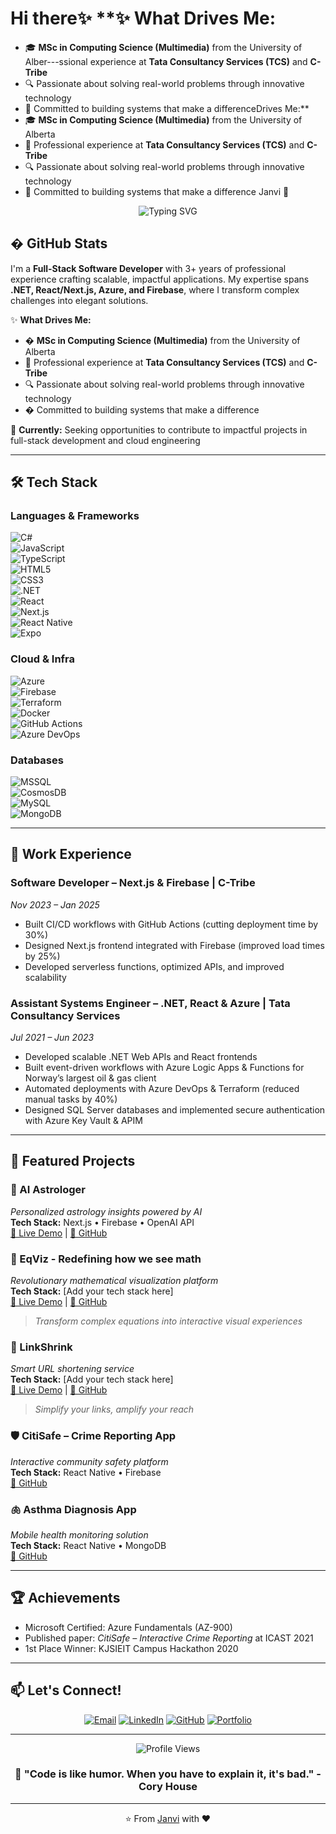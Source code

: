 # Hi there✨ **✨ **What Drives Me:**
- 🎓 **MSc in Computing Science (Multimedia)** from the University of Alber---ssional experience at **Tata Consultancy Services (TCS)** and **C-Tribe**
- 🔍 Passionate about solving real-world problems through innovative technology
- 🌟 Committed to building systems that make a differenceDrives Me:**
- 🎓 **MSc in Computing Science (Multimedia)** from the University of Alberta
- 💼 Professional experience at **Tata Consultancy Services (TCS)** and **C-Tribe**
- 🔍 Passionate about solving real-world problems through innovative technology
- 🌟 Committed to building systems that make a difference Janvi 👋

<div align="center">
  <img src="https://readme-typing-svg.herokuapp.com?font=Fira+Code&pause=1000&color=36BCF7&center=true&vCenter=true&width=435&lines=Full-Stack+Developer;Cloud+Engineering+Enthusiast;Problem+Solver;Innovation+Driven" alt="Typing SVG" />
</div>

## � GitHub Stats

I'm a **Full-Stack Software Developer** with 3+ years of professional experience crafting scalable, impactful applications. My expertise spans **.NET, React/Next.js, Azure, and Firebase**, where I transform complex challenges into elegant solutions.

✨ **What Drives Me:**
- � **MSc in Computing Science (Multimedia)** from the University of Alberta
- 💼 Professional experience at **Tata Consultancy Services (TCS)** and **C-Tribe**
- 🔍 Passionate about solving real-world problems through innovative technology
- � Committed to building systems that make a difference

🎯 **Currently:** Seeking opportunities to contribute to impactful projects in full-stack development and cloud engineering  

---

## 🛠️ Tech Stack

### Languages & Frameworks  
![C#](https://img.shields.io/badge/C%23-239120?logo=c-sharp&logoColor=white)  
![JavaScript](https://img.shields.io/badge/JavaScript-F7DF1E?logo=javascript&logoColor=black)  
![TypeScript](https://img.shields.io/badge/TypeScript-3178C6?logo=typescript&logoColor=white)  
![HTML5](https://img.shields.io/badge/HTML5-E34F26?logo=html5&logoColor=white)  
![CSS3](https://img.shields.io/badge/CSS3-1572B6?logo=css3&logoColor=white)  
![.NET](https://img.shields.io/badge/.NET-512BD4?logo=dotnet&logoColor=white)  
![React](https://img.shields.io/badge/React-61DAFB?logo=react&logoColor=black)  
![Next.js](https://img.shields.io/badge/Next.js-000000?logo=nextdotjs&logoColor=white)  
![React Native](https://img.shields.io/badge/React%20Native-61DAFB?logo=react&logoColor=black)  
![Expo](https://img.shields.io/badge/Expo-000020?logo=expo&logoColor=white)  

### Cloud & Infra  
![Azure](https://img.shields.io/badge/Microsoft_Azure-0089D6?logo=microsoftazure&logoColor=white)  
![Firebase](https://img.shields.io/badge/Firebase-FFCA28?logo=firebase&logoColor=black)  
![Terraform](https://img.shields.io/badge/Terraform-623CE4?logo=terraform&logoColor=white)  
![Docker](https://img.shields.io/badge/Docker-2496ED?logo=docker&logoColor=white)  
![GitHub Actions](https://img.shields.io/badge/GitHub%20Actions-2088FF?logo=githubactions&logoColor=white)  
![Azure DevOps](https://img.shields.io/badge/Azure%20DevOps-0078D7?logo=azuredevops&logoColor=white)  

### Databases  
![MSSQL](https://img.shields.io/badge/Microsoft%20SQL%20Server-CC2927?logo=microsoftsqlserver&logoColor=white)  
![CosmosDB](https://img.shields.io/badge/Azure%20Cosmos%20DB-0062AD?logo=azurecosmosdb&logoColor=white)  
![MySQL](https://img.shields.io/badge/MySQL-4479A1?logo=mysql&logoColor=white)  
![MongoDB](https://img.shields.io/badge/MongoDB-47A248?logo=mongodb&logoColor=white)  

---

## 💼 Work Experience

### Software Developer – Next.js & Firebase | C-Tribe  
*Nov 2023 – Jan 2025*  
- Built CI/CD workflows with GitHub Actions (cutting deployment time by 30%)  
- Designed Next.js frontend integrated with Firebase (improved load times by 25%)  
- Developed serverless functions, optimized APIs, and improved scalability  

### Assistant Systems Engineer – .NET, React & Azure | Tata Consultancy Services  
*Jul 2021 – Jun 2023*  
- Developed scalable .NET Web APIs and React frontends  
- Built event-driven workflows with Azure Logic Apps & Functions for Norway’s largest oil & gas client  
- Automated deployments with Azure DevOps & Terraform (reduced manual tasks by 40%)  
- Designed SQL Server databases and implemented secure authentication with Azure Key Vault & APIM  

---

## 🌟 Featured Projects

### 🔮 AI Astrologer
*Personalized astrology insights powered by AI*  
**Tech Stack:** Next.js • Firebase • OpenAI API  
[🚀 Live Demo](https://ai-astrologer-seven.vercel.app/) | [📁 GitHub](https://github.com/janvi-vp/ai-astrologer)

### 🧮 EqViz - Redefining how we see math
*Revolutionary mathematical visualization platform*  
**Tech Stack:** [Add your tech stack here]  
[🚀 Live Demo](https://eq-viz.vercel.app/) | [📁 GitHub](https://github.com/janvi-vp/EqViz)
> *Transform complex equations into interactive visual experiences*

### 🔗 LinkShrink
*Smart URL shortening service*  
**Tech Stack:** [Add your tech stack here]  
[🚀 Live Demo](https://link-shrink-jp.vercel.app/) | [📁 GitHub](https://github.com/janvi-vp/LinkShrink)
> *Simplify your links, amplify your reach*

### 🛡️ CitiSafe – Crime Reporting App
*Interactive community safety platform*  
**Tech Stack:** React Native • Firebase  
[📁 GitHub](https://github.com/vinayakmalviya/InteractiveCrimeReporting)

### 🫁 Asthma Diagnosis App
*Mobile health monitoring solution*  
**Tech Stack:** React Native • MongoDB  
[📁 GitHub](https://github.com/janvi-vp/AsthmaDiagnosis)  

---

## 🏆 Achievements

- Microsoft Certified: Azure Fundamentals (AZ-900)  
- Published paper: *CitiSafe – Interactive Crime Reporting* at ICAST 2021  
- 1st Place Winner: KJSIEIT Campus Hackathon 2020  

---

## 📫 Let's Connect!

<div align="center">
  
[![Email](https://img.shields.io/badge/Email-D14836?style=for-the-badge&logo=gmail&logoColor=white)](mailto:patel.janvijp25@gmail.com)
[![LinkedIn](https://img.shields.io/badge/LinkedIn-0077B5?style=for-the-badge&logo=linkedin&logoColor=white)](https://www.linkedin.com/in/janvi-vp)
[![GitHub](https://img.shields.io/badge/GitHub-100000?style=for-the-badge&logo=github&logoColor=white)](https://github.com/janvi-vp)
[![Portfolio](https://img.shields.io/badge/Portfolio-FF5722?style=for-the-badge&logo=todoist&logoColor=white)](https://flowcv.me/janvi-patel)

</div>

---

<div align="center">
  <img src="https://komarev.com/ghpvc/?username=janvi-vp&color=blueviolet&style=flat-square&label=Profile+Views" alt="Profile Views" />
</div>

<div align="center">
  <h3>💭 "Code is like humor. When you have to explain it, it's bad." - Cory House</h3>
</div>

---

<div align="center">
  ⭐️ From <a href="https://github.com/janvi-vp">Janvi</a> with ❤️
</div>
